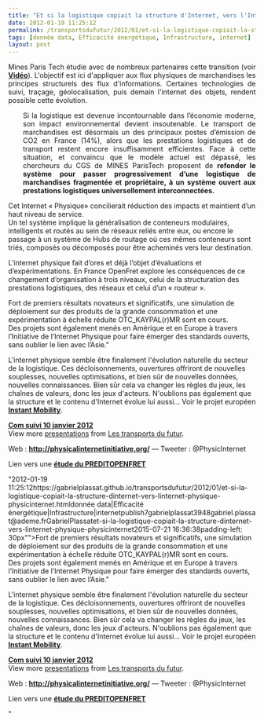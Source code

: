 ```yaml
---
title: "Et si la logistique copiait la structure d'Internet, vers l'Internet Physique @PhysicInternet"
date: 2012-01-19 11:25:12
permalink: /transportsdufutur/2012/01/et-si-la-logistique-copiait-la-structure-dinternet-vers-linternet-physique-physicinternet.html
tags: [donnée data, Efficacité énergétique, Infrastructure, internet]
layout: post
---
```


<p style="text-align: justify">Mines Paris Tech étudie avec de nombreux partenaires cette transition (voir <a href="http://www.armines.net/WebTV/economie-management-societe_WC2/eric-ballot-presents-the-physical-internet-initiative_V161/" target="_blank"><strong>Vidéo</strong></a>). L'objectif est ici d'appliquer aux flux physiques de marchandises les principes structurels des flux d'informations. Certaines technologies de suivi, traçage, géolocalisation, puis demain l'internet des objets, rendent possible cette évolution.</p> <p style="text-align: justify;padding-left: 30px">Si la logistique est devenue incontournable dans l’économie moderne, son impact environnemental devient insoutenable. Le transport de marchandises est désormais un des principaux postes d’émission de CO2 en France (14%), alors que les prestations logistiques et de transport restent encore insuffisamment efficientes. Face à cette situation, et convaincu que le modèle actuel est dépassé, les chercheurs du CGS de MINES ParisTech proposent de <strong>refonder le système pour passer progressivement d’une logistique de marchandises fragmentée et propriétaire, à un système ouvert aux prestations logistiques universellement interconnectées. </strong></p>  <!--more-->   <p style=""text-align: justifypadding-left: 30px"">Cet Internet « Physique» concilierait réduction des impacts et maintient d’un haut niveau de service.<br />Un tel système implique la généralisation de conteneurs modulaires, intelligents et routés au sein de réseaux reliés entre eux, ou encore le passage à un système de Hubs de routage où ces mêmes conteneurs sont triés, composés ou décomposés pour être acheminés vers leur destination.</p> <p style=""text-align: justifypadding-left: 30px"">L’internet physique fait d’ores et déjà l’objet d’évaluations et d’expérimentations. En France OpenFret explore les conséquences de ce changement d’organisation à trois niveaux, celui de la structuration des prestations logistiques, des réseaux et celui d’un « routeur ».</p> <p style=""text-align: justifypadding-left: 30px"">Fort de premiers résultats novateurs et significatifs, une simulation de déploiement sur des produits de la grande consommation et une expérimentation à échelle réduite OTC_KAYPAL(r)MR sont en cours.<br />Des projets sont également menés en Amérique et en Europe à travers l’Initiative de l’Internet Physique pour faire émerger des standards ouverts, sans oublier le lien avec l’Asie."</p> <p style=""text-align: justify"">L'internet physique semble être finalement l'évolution naturelle du secteur de la logistique. Ces décloisonnements, ouvertures offriront de nouvelles souplesses, nouvelles optimisations, et bien sûr de nouvelles données, nouvelles connaissances. Bien sûr cela va changer les règles du jeux, les chaînes de valeurs, donc les jeux d'acteurs. N'oublions pas également que la structure et le contenu d'Internet évolue lui aussi... Voir le projet européen <a href="https://gabrielplassat.github.io/transportsdufutur/2011/04/parce-que-les-mobilites-de-demain-passent-par-linternet-du-futur.html"" target=""_blank""><strong>Instant Mobility</strong></a>.</p> <div id=""__ss_11152028"" style=""width: 425px""><strong style=""margin: 12px 0 4px""><a href=""http://www.slideshare.net/transportsdufutur/com-suivi-10-janvier-2012"" title=""Com suivi 10 janvier 2012"">Com suivi 10 janvier 2012</a></strong>         <div style=""padding: 5px 0 12px"">View more <a href=""http://www.slideshare.net/"">presentations</a> from <a href=""http://www.slideshare.net/transportsdufutur"">Les transports du futur</a>.</div> </div> <p style=""text-align: justify"">Web : <a href=""http://physicalinternetinitiative.org/"" target=""_blank""><strong>http://physicalinternetinitiative.org/</strong></a> — Tweeter : @PhysicInternet</p> <p style=""text-align: justify"">Lien vers une <a href=""http://www.slideshare.net/transportsdufutur/rapport-open-fret-mr"" target=""_blank""><strong>étude du PREDITOPENFRET</strong></a></p>"2012-01-19 11:25:12https://gabrielplassat.github.io/transportsdufutur/2012/01/et-si-la-logistique-copiait-la-structure-dinternet-vers-linternet-physique-physicinternet.htmldonnée data|Efficacité énergétique|Infrastructure|internetpublish7gabrielplassat3948gabriel.plassat@ademe.frGabrielPlassatet-si-la-logistique-copiait-la-structure-dinternet-vers-linternet-physique-physicinternet2015-07-21 16:36:38padding-left: 30px"">Fort de premiers résultats novateurs et significatifs, une simulation de déploiement sur des produits de la grande consommation et une expérimentation à échelle réduite OTC_KAYPAL(r)MR sont en cours.<br />Des projets sont également menés en Amérique et en Europe à travers l’Initiative de l’Internet Physique pour faire émerger des standards ouverts, sans oublier le lien avec l’Asie."</p> <p style=""text-align: justify"">L'internet physique semble être finalement l'évolution naturelle du secteur de la logistique. Ces décloisonnements, ouvertures offriront de nouvelles souplesses, nouvelles optimisations, et bien sûr de nouvelles données, nouvelles connaissances. Bien sûr cela va changer les règles du jeux, les chaînes de valeurs, donc les jeux d'acteurs. N'oublions pas également que la structure et le contenu d'Internet évolue lui aussi... Voir le projet européen <a href="https://gabrielplassat.github.io/transportsdufutur/2011/04/parce-que-les-mobilites-de-demain-passent-par-linternet-du-futur.html"" target=""_blank""><strong>Instant Mobility</strong></a>.</p> <div id=""__ss_11152028"" style=""width: 425px""><strong style=""margin: 12px 0 4px""><a href=""http://www.slideshare.net/transportsdufutur/com-suivi-10-janvier-2012"" title=""Com suivi 10 janvier 2012"">Com suivi 10 janvier 2012</a></strong>         <div style=""padding: 5px 0 12px"">View more <a href=""http://www.slideshare.net/"">presentations</a> from <a href=""http://www.slideshare.net/transportsdufutur"">Les transports du futur</a>.</div> </div> <p style=""text-align: justify"">Web : <a href=""http://physicalinternetinitiative.org/"" target=""_blank""><strong>http://physicalinternetinitiative.org/</strong></a> — Tweeter : @PhysicInternet</p> <p style=""text-align: justify"">Lien vers une <a href=""http://www.slideshare.net/transportsdufutur/rapport-open-fret-mr"" target=""_blank""><strong>étude du PREDITOPENFRET</strong></a></p>"
